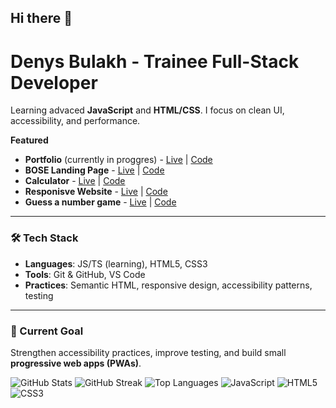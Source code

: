 ## Hi there 👋
# Denys Bulakh - Trainee Full-Stack Developer

Learning advaced **JavaScript** and **HTML/CSS**. I focus on clean UI, accessibility, and performance.

**Featured**
- **Portfolio** (currently in proggres) - [Live](https://deny-hl.github.io/portfolio/) | [Code](https://github.com/deny-hl/portfolio)
- **BOSE Landing Page** - [Live](https://deny-hl.github.io/bose_landing/) | [Code](https://github.com/deny-hl/bose_landing?tab=readme-ov-file)
- **Calculator** - [Live](https://deny-hl.github.io/calculator/) | [Code](https://github.com/deny-hl/calculator)
- **Responisve Website** - [Live](https://acceler94.github.io/CSS-assignment/) | [Code](https://github.com/ACCeler94/CSS-assignment)
- **Guess a number game** - [Live](https://deny-hl.github.io/js_first-assigment/) | [Code](https://github.com/deny-hl/js_first-assigment)

---

### 🛠️ Tech Stack
- **Languages**: JS/TS (learning), HTML5, CSS3
- **Tools**: Git & GitHub, VS Code
- **Practices**: Semantic HTML, responsive design, accessibility patterns, testing

---

### 🎯 Current Goal
Strengthen accessibility practices, improve testing, and build small **progressive web apps (PWAs)**.


![GitHub Stats](https://github-readme-stats.vercel.app/api?username=deny-hl&show_icons=true&theme=radical)
![GitHub Streak](https://streak-stats.demolab.com/?user=deny-hl&theme=dark)
![Top Languages](https://github-readme-stats.vercel.app/api/top-langs/?username=deny-hl&layout=compact)
![JavaScript](https://img.shields.io/badge/JavaScript-F7DF1E?logo=javascript&logoColor=white)
![HTML5](https://img.shields.io/badge/HTML5-E34F26?logo=html5&logoColor=white)
![CSS3](https://img.shields.io/badge/CSS3-1572B6?logo=css3&logoColor=white)


